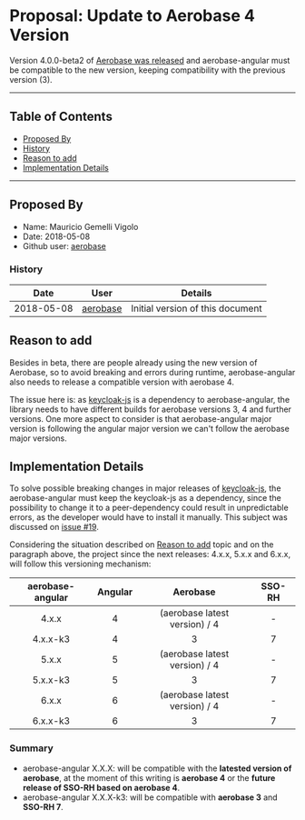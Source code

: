 # Proposal: Update to Aerobase 4 Version

Version 4.0.0-beta2 of [Aerobase was released](https://blog.aerobase.org/2018/05/aerobase-400beta2-released.html) and aerobase-angular must be compatible to the new version, keeping compatibility with the previous version (3).

---

## <a name="toc"></a> Table of Contents

* [Proposed By](#prb)
* [History](#his)
* [Reason to add](#rta)
* [Implementation Details](#imd)

---

## <a name="prb"></a> Proposed By

* Name: Mauricio Gemelli Vigolo
* Date: 2018-05-08
* Github user: [aerobase](https://github.com/aerobase)

### <a name="his"></a> History

|    Date    |                        User                         | Details                          |
| :--------: | :-------------------------------------------------: | -------------------------------- |
| 2018-05-08 | [aerobase](https://github.com/aerobase) | Initial version of this document |

## <a name="rta"></a> Reason to add

Besides in beta, there are people already using the new version of Aerobase, so to avoid breaking and errors during runtime, aerobase-angular also needs to release a compatible version with aerobase 4.

The issue here is: as [keycloak-js](https://github.com/aerobase/keycloak-js-bower) is a dependency to aerobase-angular, the library needs to have different builds for aerobase versions 3, 4 and further versions.
One more aspect to consider is that aerobase-angular major version is following the angular major version we can't follow the aerobase major versions.

## <a name="imd"></a> Implementation Details

To solve possible breaking changes in major releases of [keycloak-js](https://www.npmjs.com/package/keycloak-js), the aerobase-angular must keep the keycloak-js as a dependency, since the possibility to change it to a peer-dependency could result in unpredictable errors, as the developer would have to install it manually. This subject was discussed on [issue #19](https://github.com/aerobase/aerobase-angular/issues/19).

Considering the situation described on [Reason to add](#rta) topic and on the paragraph above, the project since the next releases: 4.x.x, 5.x.x and 6.x.x, will follow this versioning mechanism:

| aerobase-angular | Angular |           Aerobase            | SSO-RH |
| :--------------: | :-----: | :---------------------------: | :----: |
|      4.x.x       |    4    | (aerobase latest version) / 4 |   -    |
|     4.x.x-k3     |    4    |               3               |   7    |
|      5.x.x       |    5    | (aerobase latest version) / 4 |   -    |
|     5.x.x-k3     |    5    |               3               |   7    |
|      6.x.x       |    6    | (aerobase latest version) / 4 |   -    |
|     6.x.x-k3     |    6    |               3               |   7    |

### Summary

* aerobase-angular X.X.X: will be compatible with the **latested version of aerobase**, at the moment of this writing is **aerobase 4** or the **future release of SSO-RH based on aerobase 4**.
* aerobase-angular X.X.X-k3: will be compatible with **aerobase 3** and **SSO-RH 7**.
